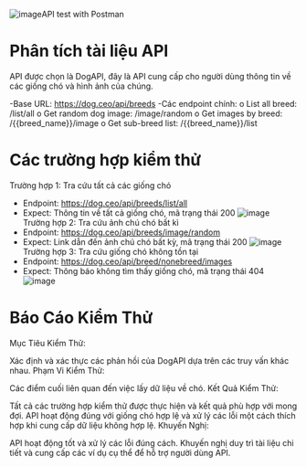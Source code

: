 ![image](https://github.com/singuyenvan0206/Postman_learn/assets/96609459/d7470185-5d65-4f1b-a84e-a518d9e74808)API test with Postman

# Phân tích tài liệu API
API được chọn là DogAPI, đây là API cung cấp cho người dùng thông tin về các giống chó và hình ảnh của chúng.

-Base URL: https://dog.ceo/api/breeds
-Các endpoint chính:
  o	List all breed: /list/all
  o	Get random dog image: /image/random
  o	Get images by breed: /{{breed_name}}/image
  o Get sub-breed list: /{{breed_name}}/list
# Các trường hợp kiểm thử
Trường hợp 1: Tra cứu tất cả các giống chó
- Endpoint: https://dog.ceo/api/breeds/list/all
- Expect: Thông tin về tất cả giống chó, mã trạng thái 200
  ![image](https://github.com/singuyenvan0206/Postman_learn/assets/96609459/9a447c35-a2eb-4303-a197-995af7d9c7ee)
Trường hợp 2: Tra cứu ảnh chú chó bất kì
- Endpoint: https://dog.ceo/api/breeds/image/random
- Expect: Link dẫn đến ảnh chú chó bất kỳ, mã trạng thái 200
 ![image](https://github.com/singuyenvan0206/Postman_learn/assets/96609459/794e9056-cc7a-4d0f-80bd-e584cc339eb5)
Trường hợp 3: Tra cứu giống chó không tồn tại
- Endpoint: https://dog.ceo/api/breed/nonebreed/images
- Expect: Thông báo không tìm thấy giống chó, mã trạng thái 404
  ![image](https://github.com/singuyenvan0206/Postman_learn/assets/96609459/a5ae1116-73b4-4669-b15b-e283f8a20a14)

# Báo Cáo Kiểm Thử
Mục Tiêu Kiểm Thử:

Xác định và xác thực các phản hồi của DogAPI dựa trên các truy vấn khác nhau.
Phạm Vi Kiểm Thử:

Các điểm cuối liên quan đến việc lấy dữ liệu về chó.
Kết Quả Kiểm Thử:

Tất cả các trường hợp kiểm thử được thực hiện và kết quả phù hợp với mong đợi.
API hoạt động đúng với giống chó hợp lệ và xử lý các lỗi một cách thích hợp khi cung cấp dữ liệu không hợp lệ.
Khuyến Nghị:

API hoạt động tốt và xử lý các lỗi đúng cách. Khuyến nghị duy trì tài liệu chi tiết và cung cấp các ví dụ cụ thể để hỗ trợ người dùng API.
